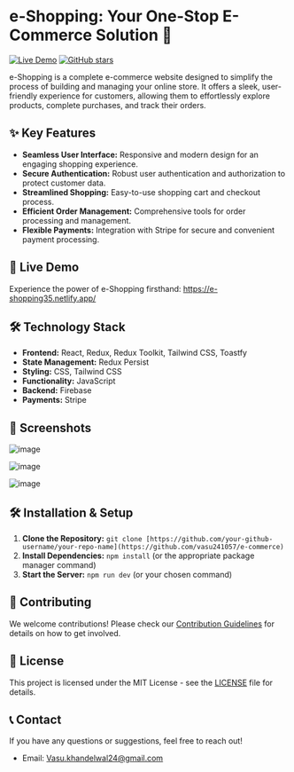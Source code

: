 # e-Shopping: Your One-Stop E-Commerce Solution 🛒

[![Live Demo](https://img.shields.io/badge/Live_Demo-e--Shopping-brightgreen)](https://e-shopping35.netlify.app/)
[![GitHub stars](https://img.shields.io/github/stars/vasu241057/e-commerce.svg?style=social&label=Star)](https://github.com/vasu241057/e-commerce)

e-Shopping is a complete e-commerce website designed to simplify the process of building and managing your online store. It offers a sleek, user-friendly experience for customers, allowing them to effortlessly explore products, complete purchases, and track their orders.

## ✨ Key Features

* **Seamless User Interface:** Responsive and modern design for an engaging shopping experience.
* **Secure Authentication:** Robust user authentication and authorization to protect customer data.
* **Streamlined Shopping:** Easy-to-use shopping cart and checkout process.
* **Efficient Order Management:** Comprehensive tools for order processing and management.
* **Flexible Payments:** Integration with Stripe for secure and convenient payment processing.

## 🚀 Live Demo

Experience the power of e-Shopping firsthand: https://e-shopping35.netlify.app/

## 🛠️ Technology Stack

* **Frontend:** React, Redux, Redux Toolkit, Tailwind CSS, Toastfy
* **State Management:** Redux Persist
* **Styling:** CSS, Tailwind CSS
* **Functionality:** JavaScript
* **Backend:** Firebase
* **Payments:** Stripe

## 📸 Screenshots

![image](https://github.com/vasu241057/e-commerce/assets/59095288/84cbd00a-0b92-4f12-8f6b-ab5aaf4f4169)

![image](https://github.com/vasu241057/e-commerce/assets/59095288/af3e121f-cc34-4b55-ad3b-0f8eb2dbb7c5)

![image](https://github.com/vasu241057/e-commerce/assets/59095288/4cbdd5d3-b1fc-4d41-a14f-de565c87301c)



## 🛠️ Installation & Setup

1. **Clone the Repository:** `git clone [https://github.com/your-github-username/your-repo-name](https://github.com/vasu241057/e-commerce)`
2. **Install Dependencies:** `npm install` (or the appropriate package manager command)
3. **Start the Server:** `npm run dev` (or your chosen command)

## 🤝 Contributing

We welcome contributions! Please check our [Contribution Guidelines](CONTRIBUTING.md) for details on how to get involved.

## 📄 License

This project is licensed under the MIT License - see the [LICENSE](LICENSE.md) file for details.

## 📞 Contact

If you have any questions or suggestions, feel free to reach out!
* Email: Vasu.khandelwal24@gmail.com

